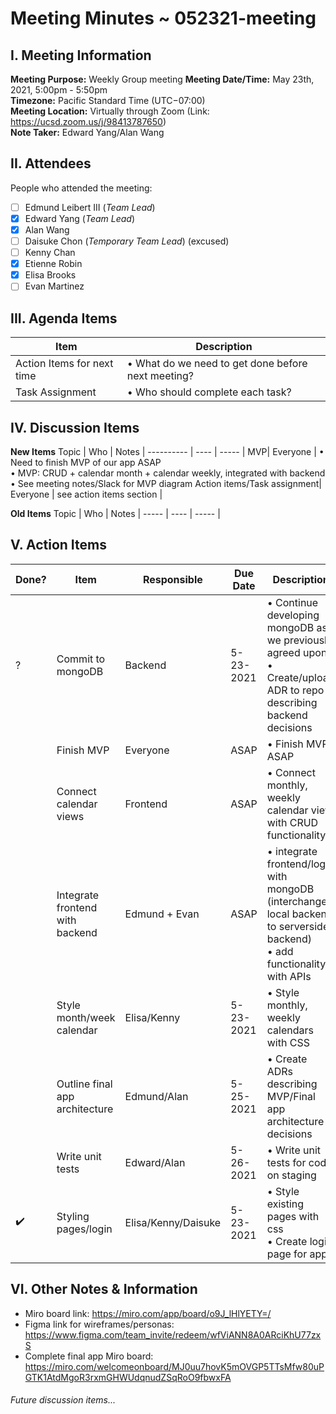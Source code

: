 # Meeting Minutes ~ 052321-meeting  
## I. Meeting Information
**Meeting Purpose:** Weekly Group meeting
**Meeting Date/Time:** May 23th, 2021, 5:00pm - 5:50pm  
**Timezone:** Pacific Standard Time (UTC−07:00)  
**Meeting Location:** Virtually through Zoom (Link: https://ucsd.zoom.us/j/98413787650)  
**Note Taker:** Edward Yang/Alan Wang  

## II. Attendees
People who attended the meeting:
- [ ] Edmund Leibert III (*Team Lead*)
- [x] Edward Yang (*Team Lead*)
- [x] Alan Wang
- [ ] Daisuke Chon (*Temporary Team Lead*) (excused)
- [ ] Kenny Chan
- [x] Etienne Robin
- [x] Elisa Brooks
- [ ] Evan Martinez

## III. Agenda Items

Item | Description
---- | ----
Action Items for next time | • What do we need to get done before next meeting?<br>
Task Assignment | • Who should complete each task? <br>

## IV. Discussion Items

**New Items**
Topic | Who  | Notes |
---------- | ---- | ----- |
MVP| Everyone | • Need to finish MVP of our app ASAP<br> • MVP: CRUD + calendar month + calendar weekly, integrated with backend <br> • See meeting notes/Slack for MVP diagram
Action items/Task assignment| Everyone | see action items section |

**Old Items**
Topic | Who  | Notes |
----- | ---- | ----- |

## V. Action Items
| Done? | Item | Responsible  | Due Date  | Description  |
| ----- | ---- | ------------ | --------- | --------- |
|  ?  | Commit to mongoDB | Backend | 5-23-2021  | • Continue developing mongoDB as we previously agreed upon<br> • Create/upload ADR to repo describing backend decisions |
|    | Finish MVP | Everyone | ASAP  |• Finish MVP ASAP |
|    | Connect calendar views | Frontend | ASAP  | • Connect monthly, weekly calendar view with CRUD functionality 
|    | Integrate frontend with backend | Edmund + Evan | ASAP  | • integrate frontend/login with mongoDB (interchange local backend to serverside backend)<br> • add functionality with APIs |
|    | Style month/week calendar| Elisa/Kenny| 5-23-2021  | • Style monthly, weekly calendars with CSS |
|    | Outline final app architecture | Edmund/Alan | 5-25-2021  | • Create ADRs describing MVP/Final app architecture decisions|
|    | Write unit tests | Edward/Alan | 5-26-2021  | • Write unit tests for code on staging|
| ✔️ | Styling pages/login | Elisa/Kenny/Daisuke| 5-23-2021  | • Style existing pages with css<br> • Create login page for app |


## VI. Other Notes & Information
- Miro board link: https://miro.com/app/board/o9J_lHlYETY=/
- Figma link for wireframes/personas:
https://www.figma.com/team_invite/redeem/wfViANN8A0ARciKhU77zxS
- Complete final app Miro board: https://miro.com/welcomeonboard/MJ0uu7hovK5mOVGP5TTsMfw80uPGTK1AtdMgoR3rxmGHWUdqnudZSqRoO9fbwxFA 

###### Future discussion items...